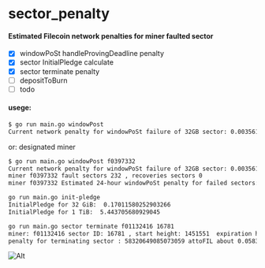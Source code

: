 # sector_penalty 

#### Estimated Filecoin network penalties for miner faulted sector

- [x] windowPoSt  handleProvingDeadline penalty
- [x] sector InitialPledge calculate
- [x] sector terminate penalty
- [ ]  depositToBurn
- [ ] todo

#### usege:

```bash
$ go run main.go windowPost         
Current network penalty for windowPoSt failure of 32GB sector: 0.003561825011436986 FIL = 3561825011436986 attoFIL
```

or: designated miner

```bash
$ go run main.go windowPost f0397332        
Current network penalty for windowPoSt failure of 32GB sector: 0.003561831381557233 FIL = 3561831381557233 attoFIL 
miner f0397332 fault sectors 232 , recoveries sectors 0 
miner f0397332 Estimated 24-hour windowPoSt penalty for failed sectors: 0.8263448805212781 FIL = 826344880521278056 attoFIL
```

```bash
go run main.go init-pledge
InitialPledge for 32 GiB:  0.17011580252903266
InitialPledge for 1 TiB:  5.443705680929045  
```

```bash
go run main.go sector terminate f01132416 16781
miner: f01132416 sector ID: 16781 , start height: 1451551  expiration height: 3000401,  ExpectedDayReward: 651360883065113 
penalty for terminating sector : 58320649085073059 attoFIL about 0.0583206491 FIL 
```




![Alt](https://repobeats.axiom.co/api/embed/7e33e91436ecc8340f7b2e2988047e1f4a2c016e.svg "Repobeats analytics image")
